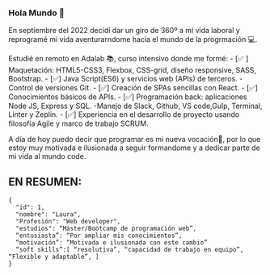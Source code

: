 ### Hola Mundo 👋
 
 En septiembre del 2022 decidí dar un giro de 360º a mi vida laboral y reprogramé mi vida aventurarndome hacia el mundo de la progrmación 💻.
 
 Estudié en remoto en Adalab 📚, curso intensivo donde me formé:
      - [✅ ] Maquetación: HTML5-CSS3, Flexbox, CSS-grid, diseño responsive, SASS, Bootstrap.
      - [✅] Java Script(ES6) y servicios web (APIs) de terceros. -Control de versiones Git.
      - [✅] Creación de SPAs sencillas con React.
      - [✅] Conocimientos básicos de APIs.
      - [✅] Programación back: aplicaciones Node JS, Express y SQL. -Manejo de Slack, Github, VS code,Gulp, Terminal, Linter y Zeplin.
      - [✅] Experiencia en el desarrollo de proyecto usando filosofía Agile y marco de trabajo SCRUM.
      
A día de hoy puedo decir que programar es mi nueva vocación🥰, por lo que estoy muy motivada e ilusionada a seguir formandome y a dedicar parte de mi vida al mundo code.

## EN RESUMEN:
```
{
  "id": 1,
  "nombre": "Laura",
  "Profesión": "Web developer",
  "estudios": “Máster/Bootcamp de programación web”,
  “entusiasta”: “Por ampliar mis conocimientos”,
  “motivación”: “Motivada e ilusionada con este cambio”
  “soft skills”:[ “resolutiva”, “capacidad de trabajo en equipo”, “Flexible y adaptable”, ]
}
```





